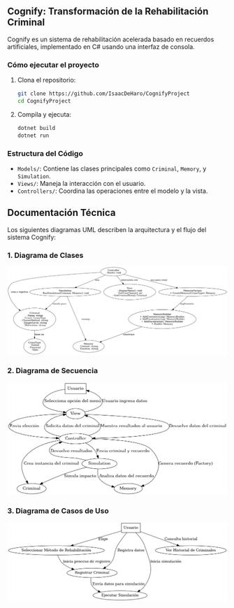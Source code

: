 ## Cognify: Transformación de la Rehabilitación Criminal
Cognify es un sistema de rehabilitación acelerada basado en recuerdos artificiales, implementado en C# usando una interfaz de consola.

### Cómo ejecutar el proyecto
1. Clona el repositorio:
   ```bash
   git clone https://github.com/IsaacDeHaro/CognifyProject
   cd CognifyProject
   ```
2. Compila y ejecuta:
   ```bash
   dotnet build
   dotnet run
   ```

### Estructura del Código
- `Models/`: Contiene las clases principales como `Criminal`, `Memory`, y `Simulation`.
- `Views/`: Maneja la interacción con el usuario.
- `Controllers/`: Coordina las operaciones entre el modelo y la vista.

## Documentación Técnica

Los siguientes diagramas UML describen la arquitectura y el flujo del sistema Cognify:

### 1. Diagrama de Clases
![Diagrama de Clases](Documentation/UML/Cognify_Diagrama_Clases.png)

### 2. Diagrama de Secuencia
![Diagrama de Secuencia](Documentation/UML/Cognify_Diagrama_Secuencia.png)

### 3. Diagrama de Casos de Uso
![Diagrama de Casos de Uso](Documentation/UML/Cognify_Diagrama_Casos_De_Uso.png)
